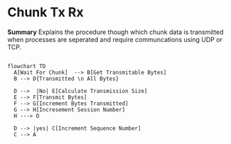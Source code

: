 
#  Chunk Tx Rx

**Summary** Explains the procedure though which chunk data is transmitted when processes are seperated and require communcations using UDP or TCP.

``` mermaid

flowchart TD
  A[Wait For Chunk]  --> B[Get Transmitable Bytes]
  B --> D{Transmitted \n All Bytes}

  D -->  |No| E[Calculate Transmission Size]
  E --> F[Transmit Bytes]
  F --> G[Increment Bytes Transmitted]
  G --> H[Incresement Session Number]
  H ---> D

  D --> |yes| C[Increment Sequence Number]
  C --> A
```
